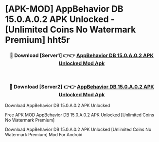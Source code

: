 # [APK-MOD] AppBehavior DB 15.0.A.0.2 APK Unlocked - [Unlimited Coins No Watermark Premium] hht5r



<div align="center">
<h3>🔴 Download [Server1] 👉👉 <a href="https://momento.my/?title=AppBehavior_DB_15.0.A.0.2_APK_Unlocked">AppBehavior DB 15.0.A.0.2 APK Unlocked Mod Apk</a></h3><br>

<h3>🔴 Download [Server2] 👉👉 <a href="https://momento.my/?title=AppBehavior_DB_15.0.A.0.2_APK_Unlocked">AppBehavior DB 15.0.A.0.2 APK Unlocked Mod Apk</a></h3>
</div>



Download AppBehavior DB 15.0.A.0.2 APK Unlocked 

Free APK MOD AppBehavior DB 15.0.A.0.2 APK Unlocked [Unlimited Coins No Watermark Premium]

Download AppBehavior DB 15.0.A.0.2 APK Unlocked [Unlimited Coins No Watermark Premium] Mod For Android
